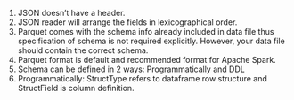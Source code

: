 1.	JSON doesn’t have a header.
2.	JSON reader will arrange the fields in lexicographical order.
3.	Parquet comes with the schema info already included in data file thus specification of schema is not required explicitly. However, your data file should contain the correct schema.
4.	Parquet format is default and recommended format for Apache Spark.
5.	Schema can be defined in 2 ways: Programmatically and DDL 
6.	Programmatically: StructType refers to dataframe row structure and StructField is column definition.

